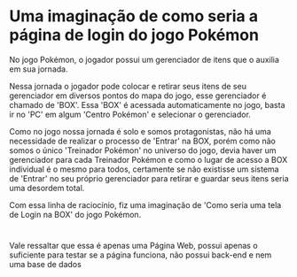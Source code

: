 # Uma imaginação de como seria a página de login do jogo Pokémon

No jogo Pokémon, o jogador possui um gerenciador de itens que o auxilia em sua jornada.

Nessa jornada o jogador pode colocar e retirar seus itens de seu gerenciador em diversos pontos do mapa do jogo, esse gerenciador é chamado 
de 'BOX'. Essa 'BOX' é acessada automaticamente no jogo, basta ir no 'PC' em algum 'Centro Pokémon' e selecionar o gerenciador.

Como no jogo nossa jornada é solo e somos protagonistas, não há uma necessidade de realizar o processo de 'Entrar' na BOX, porém como não 
somos o único 'Treinador Pokémon' no universo do jogo, devia haver um gerenciador para cada Treinador Pokémon e como o lugar de acesso a 
BOX individual é o mesmo para todos, certamente se não existisse um sistema de 'Entrar' no seu próprio gerenciador para retirar e guardar 
seus itens seria uma desordem total.

Com essa linha de raciocínio, fiz uma imaginação de 'Como seria uma tela de Login na BOX' do jogo Pokémon.
#
Vale ressaltar que essa é apenas uma Página Web, possui apenas o suficiente para testar se a página funciona, não possui back-end e nem uma base de dados
